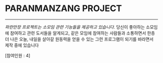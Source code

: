 # PARANMANZANG PROJECT

---

*파란만장 프로젝트는 소모임 관련 기능들을 제공하고 있습니다.*
당신이 좋아하는 소모임에 참여하고 관련 도서들을 알게되고, 같은 모임에 참여하는 사람들과 소통하면서 한층 더 나은 오늘, 내일을 살아갈 원동력을 얻을 수 있는 그런 프로그램이 되기를 바라면서 제작 중에 있습니다

[참여인원 : 4]
